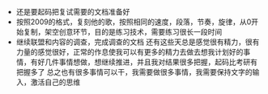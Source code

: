 - 还是要起码把复试需要的文档准备好
- 按照2009的格式，复刻他的歌，按照相同的速度，段落，节奏，旋律，从0开始复制，架空创意环节，目的是练习技术，需要练习很长一段时间
- 继续联盟和内容的调查，完成调查的文档
还有这些天总是感觉很有精力，很有力量的感觉很好，正常的作息使我可以有更多的精力去做去想我计划好的事情，有好几件事情想做，想继续推进，并且我对结果很多把握，起码比考研有把握多了
总之也有很多事情可以干，我需要做很多事情，我需要保持文字的输入，激活自己的思维